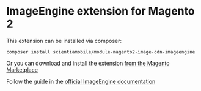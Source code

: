 # ImageEngine extension for Magento 2

This extension can be installed via composer:

```
composer install scientiamobile/module-magento2-image-cdn-imageengine
```

Or you can download and install the extension [from the Magento Marketplace](https://marketplace.magento.com/scientiamobile-magento2-module-io.html)

Follow the guide in the [official ImageEngine documentation](https://imageengine.io/docs/integration-guides/imageengine-magento2-plugin/)
